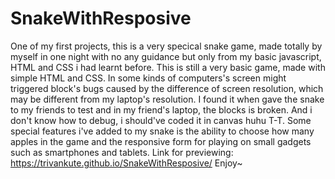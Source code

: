 # SnakeWithResposive
One of my first projects, this is a very specical snake game, made totally by myself in one night with no any guidance but only from my basic javascript, HTML and CSS
i had learnt before. This is still a very basic game, made with simple HTML and CSS. In some kinds of computers's screen might triggered block's bugs caused by the
difference of screen resolution, which may be different from my laptop's resolution. I found it when gave the snake to my friends to test and in my friend's laptop,
the blocks is broken. And i don't know how to debug, i should've coded it in canvas huhu T-T.
Some special features i've added to my snake is the ability to choose how many apples in the game and the responsive form for playing on small gadgets such as 
smartphones and tablets.
Link for previewing: https://trivankute.github.io/SnakeWithResposive/
Enjoy~
